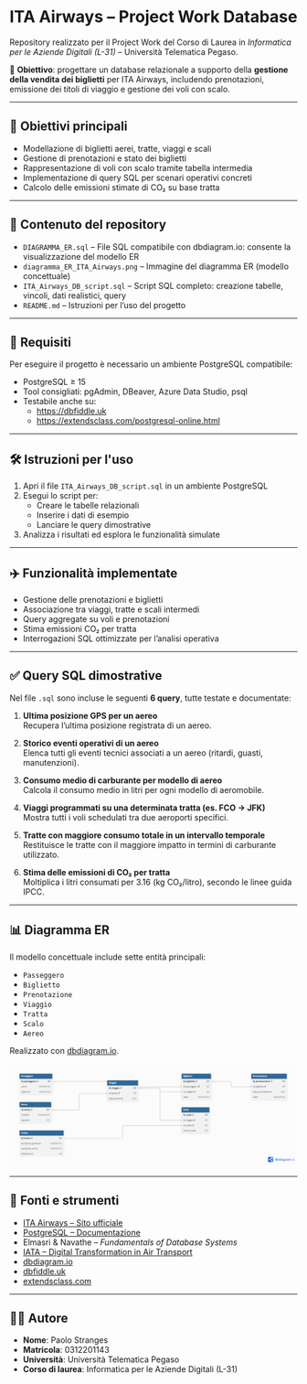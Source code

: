 # ITA Airways – Project Work Database

Repository realizzato per il Project Work del Corso di Laurea in *Informatica per le Aziende Digitali (L-31)* – Università Telematica Pegaso.

📌 **Obiettivo**: progettare un database relazionale a supporto della **gestione della vendita dei biglietti** per ITA Airways, includendo prenotazioni, emissione dei titoli di viaggio e gestione dei voli con scalo.

---

## 🎯 Obiettivi principali

- Modellazione di biglietti aerei, tratte, viaggi e scali  
- Gestione di prenotazioni e stato dei biglietti  
- Rappresentazione di voli con scalo tramite tabella intermedia  
- Implementazione di query SQL per scenari operativi concreti  
- Calcolo delle emissioni stimate di CO₂ su base tratta  

---

## 📂 Contenuto del repository

- `DIAGRAMMA_ER.sql` – File SQL compatibile con dbdiagram.io: consente la visualizzazione del modello ER  
- `diagramma_ER_ITA_Airways.png` – Immagine del diagramma ER (modello concettuale)  
- `ITA_Airways_DB_script.sql` – Script SQL completo: creazione tabelle, vincoli, dati realistici, query  
- `README.md` – Istruzioni per l’uso del progetto  

---

## 🧰 Requisiti

Per eseguire il progetto è necessario un ambiente PostgreSQL compatibile:

- PostgreSQL ≥ 15  
- Tool consigliati: pgAdmin, DBeaver, Azure Data Studio, psql  
- Testabile anche su:  
  - https://dbfiddle.uk  
  - https://extendsclass.com/postgresql-online.html

---

## 🛠️ Istruzioni per l'uso

1. Apri il file `ITA_Airways_DB_script.sql` in un ambiente PostgreSQL  
2. Esegui lo script per:  
   - Creare le tabelle relazionali  
   - Inserire i dati di esempio  
   - Lanciare le query dimostrative  
3. Analizza i risultati ed esplora le funzionalità simulate  

---

## ✈️ Funzionalità implementate

- Gestione delle prenotazioni e biglietti  
- Associazione tra viaggi, tratte e scali intermedi  
- Query aggregate su voli e prenotazioni  
- Stima emissioni CO₂ per tratta  
- Interrogazioni SQL ottimizzate per l’analisi operativa  

---

## ✅ Query SQL dimostrative

Nel file `.sql` sono incluse le seguenti **6 query**, tutte testate e documentate:

1. **Ultima posizione GPS per un aereo**  
   Recupera l’ultima posizione registrata di un aereo.

2. **Storico eventi operativi di un aereo**  
   Elenca tutti gli eventi tecnici associati a un aereo (ritardi, guasti, manutenzioni).

3. **Consumo medio di carburante per modello di aereo**  
   Calcola il consumo medio in litri per ogni modello di aeromobile.

4. **Viaggi programmati su una determinata tratta (es. FCO → JFK)**  
   Mostra tutti i voli schedulati tra due aeroporti specifici.

5. **Tratte con maggiore consumo totale in un intervallo temporale**  
   Restituisce le tratte con il maggiore impatto in termini di carburante utilizzato.

6. **Stima delle emissioni di CO₂ per tratta**  
   Moltiplica i litri consumati per 3.16 (kg CO₂/litro), secondo le linee guida IPCC.

---

## 📊 Diagramma ER

Il modello concettuale include sette entità principali:

- `Passeggero`  
- `Biglietto`  
- `Prenotazione`  
- `Viaggio`  
- `Tratta`  
- `Scalo`  
- `Aereo`  

Realizzato con [dbdiagram.io](https://dbdiagram.io).

<p align="center">
  <img src="DIAGRAMMA__ER_ITA_Airways.png" alt="Diagramma ER" width="700"/>
</p>

---

## 📖 Fonti e strumenti

- [ITA Airways – Sito ufficiale](https://www.ita-airways.com)  
- [PostgreSQL – Documentazione](https://www.postgresql.org/docs)  
- Elmasri & Navathe – *Fundamentals of Database Systems*  
- [IATA – Digital Transformation in Air Transport](https://www.iata.org)  
- [dbdiagram.io](https://dbdiagram.io)  
- [dbfiddle.uk](https://dbfiddle.uk)  
- [extendsclass.com](https://extendsclass.com/postgresql-online.html)

---

## 👨‍💻 Autore

- **Nome**: Paolo Stranges  
- **Matricola**: 0312201143  
- **Università**: Università Telematica Pegaso  
- **Corso di laurea**: Informatica per le Aziende Digitali (L-31)

